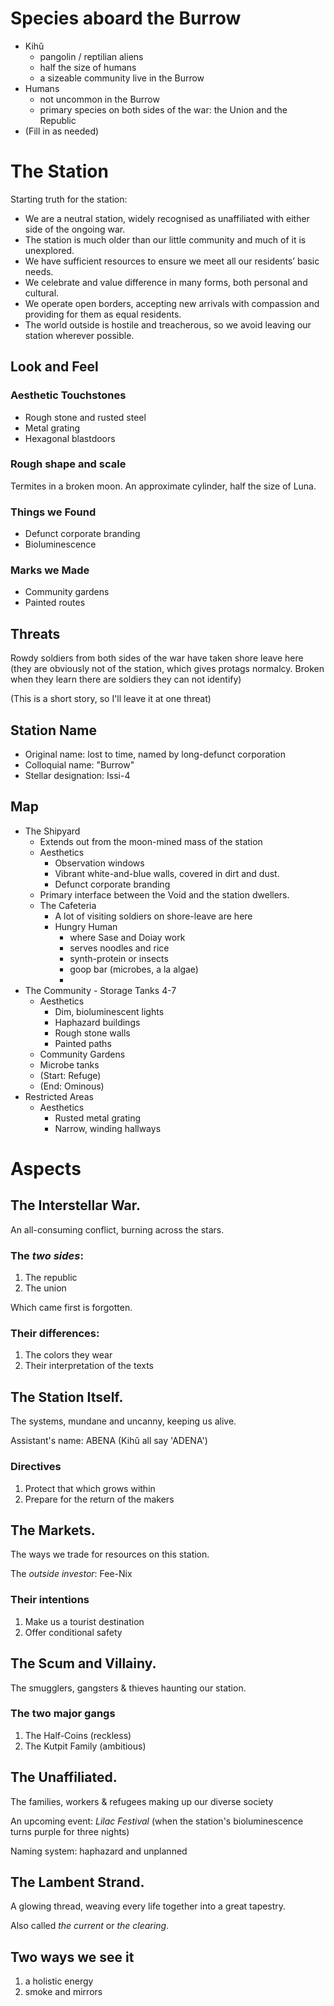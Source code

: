 # Species aboard the Burrow
- Kihǔ
	+ pangolin / reptilian aliens
	+ half the size of humans
	+ a sizeable community live in the Burrow
- Humans
	+ not uncommon in the Burrow
	+ primary species on both sides of the war: the Union and the Republic
- (Fill in as needed)

# The Station
Starting truth for the station:

- We are a neutral station, widely recognised as unaffiliated with either side of the ongoing war.
- The station is much older than our little community and much of it is unexplored.
- We have sufficient resources to ensure we meet all our residents’ basic needs.
- We celebrate and value difference in many forms, both personal and cultural.
- We operate open borders, accepting new arrivals with compassion and providing for them as equal residents.
- The world outside is hostile and treacherous, so we avoid leaving our station wherever possible.

## Look and Feel
### Aesthetic Touchstones
- Rough stone and rusted steel
- Metal grating
- Hexagonal blastdoors

### Rough shape and scale
Termites in a broken moon.
An approximate cylinder, half the size of Luna.

### Things we Found
- Defunct corporate branding
- Bioluminescence

### Marks we Made
- Community gardens
- Painted routes

## Threats
Rowdy soldiers from both sides of the war have taken shore leave here
(they are obviously not of the station, which gives protags normalcy. Broken when they learn there are soldiers they can not identify)

(This is a short story, so I'll leave it at one threat)


## Station Name
- Original name: lost to time, named by long-defunct corporation
- Colloquial name: "Burrow"
- Stellar designation: Issi-4

## Map
- The Shipyard
	+ Extends out from the moon-mined mass of the station
	+ Aesthetics
		* Observation windows
		* Vibrant white-and-blue walls, covered in dirt and dust.
		* Defunct corporate branding
	+ Primary interface between the Void and the station dwellers.
	+ The Cafeteria
		* A lot of visiting soldiers on shore-leave are here
		* Hungry Human
			- where Sase and Doiay work
			- serves noodles and rice
			- synth-protein or insects
			- goop bar (microbes, a la algae)
			- 
- The Community - Storage Tanks 4-7
	+ Aesthetics
		* Dim, bioluminescent lights
		* Haphazard buildings
		* Rough stone walls
		* Painted paths
	+ Community Gardens
	+ Microbe tanks
	+ (Start: Refuge)
	+ (End: Ominous)
- Restricted Areas
	+ Aesthetics
		* Rusted metal grating
		* Narrow, winding hallways

# Aspects

## The Interstellar War.
An all-consuming conflict, burning across the stars.

### The *two sides*:
1. The republic
2. The union

Which came first is forgotten.

### Their differences:
1. The colors they wear
2. Their interpretation of the texts


## The Station Itself.
The systems, mundane and uncanny, keeping us alive.

Assistant's name: ABENA
(Kihǔ all say 'ADENA')

### Directives
1. Protect that which grows within
2. Prepare for the return of the makers


## The Markets.
The ways we trade for resources on this station.

The *outside investor*: Fee-Nix
### Their intentions
1. Make us a tourist destination
2. Offer conditional safety


## The Scum and Villainy.
The smugglers, gangsters & thieves haunting our station.

### The two major gangs
1. The Half-Coins (reckless)
2. The Kutpit Family (ambitious)

## The Unaffiliated.
The families, workers & refugees making up our diverse society

An upcoming event: *Lilac Festival* (when the station's bioluminescence turns purple for three nights)

Naming system: haphazard and unplanned

## The Lambent Strand.
A glowing thread, weaving every life together into a great tapestry.

Also called _the current_ or _the clearing_.

## Two ways we see it
1. a holistic energy
2. smoke and mirrors
